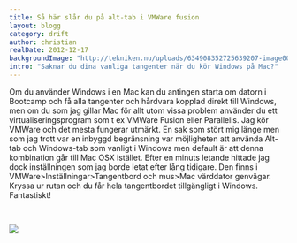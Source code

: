 ```yaml
---
title: Så här slår du på alt-tab i VMWare fusion
layout: blogg
category: drift
author: christian
realDate: 2012-12-17
backgroundImage: "http://tekniken.nu/uploads/634908352725639207-image001.jpg"
intro: "Saknar du dina vanliga tangenter när du kör Windows på Mac?"
---
```



Om du använder Windows i en Mac kan du antingen starta om datorn i Bootcamp och få alla tangenter och hårdvara kopplad direkt till Windows, men om du som jag gillar Mac för allt utom vissa problem använder du ett virtualiseringsprogram som t ex VMWare Fusion eller Parallells. Jag kör VMWare och det mesta fungerar utmärkt. En sak som stört mig länge men som jag trott var en inbyggd begränsning var möjligheten att använda Alt-tab och Windows-tab som vanligt i Windows men default är att denna kombination går till Mac OSX istället. Efter en minuts letande hittade jag dock inställningen som jag borde letat efter lång tidigare. Den finns i VMWare&gt;Inställningar&gt;Tangentbord och mus&gt;Mac värddator genvägar. Kryssa ur rutan och du får hela tangentbordet tillgängligt i Windows. Fantastiskt!

&nbsp;

[![](http://tekniken.nu/uploads/634908352725639207-image001.jpg)](http://tekniken.nu/uploads/634908352725639207-image001.jpg)

